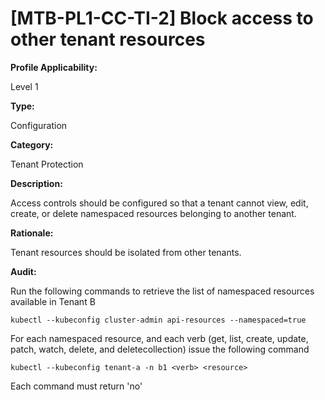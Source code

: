 # [MTB-PL1-CC-TI-2] Block access to other tenant resources

**Profile Applicability:**

Level 1

**Type:**

Configuration

**Category:**

Tenant Protection

**Description:**

Access controls should be configured so that a tenant cannot view, edit, create, or delete namespaced resources belonging to another tenant.

**Rationale:**

Tenant resources should be isolated from other tenants.

**Audit:**

Run the following commands to retrieve the list of namespaced resources available in Tenant B

  	kubectl --kubeconfig cluster-admin api-resources --namespaced=true

For each namespaced resource, and each verb (get, list, create, update, patch, watch, delete, and deletecollection) issue the following command
	
	kubectl --kubeconfig tenant-a -n b1 <verb> <resource>

Each command must return 'no'

